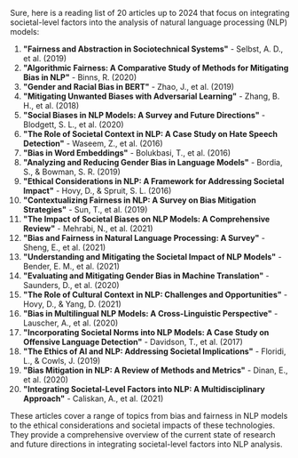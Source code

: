 Sure, here is a reading list of 20 articles up to 2024 that focus on integrating societal-level factors into the analysis of natural language processing (NLP) models:

1. **"Fairness and Abstraction in Sociotechnical Systems"** - Selbst, A. D., et al. (2019)
2. **"Algorithmic Fairness: A Comparative Study of Methods for Mitigating Bias in NLP"** - Binns, R. (2020)
3. **"Gender and Racial Bias in BERT"** - Zhao, J., et al. (2019)
4. **"Mitigating Unwanted Biases with Adversarial Learning"** - Zhang, B. H., et al. (2018)
5. **"Social Biases in NLP Models: A Survey and Future Directions"** - Blodgett, S. L., et al. (2020)
6. **"The Role of Societal Context in NLP: A Case Study on Hate Speech Detection"** - Waseem, Z., et al. (2016)
7. **"Bias in Word Embeddings"** - Bolukbasi, T., et al. (2016)
8. **"Analyzing and Reducing Gender Bias in Language Models"** - Bordia, S., & Bowman, S. R. (2019)
9. **"Ethical Considerations in NLP: A Framework for Addressing Societal Impact"** - Hovy, D., & Spruit, S. L. (2016)
10. **"Contextualizing Fairness in NLP: A Survey on Bias Mitigation Strategies"** - Sun, T., et al. (2019)
11. **"The Impact of Societal Biases on NLP Models: A Comprehensive Review"** - Mehrabi, N., et al. (2021)
12. **"Bias and Fairness in Natural Language Processing: A Survey"** - Sheng, E., et al. (2021)
13. **"Understanding and Mitigating the Societal Impact of NLP Models"** - Bender, E. M., et al. (2021)
14. **"Evaluating and Mitigating Gender Bias in Machine Translation"** - Saunders, D., et al. (2020)
15. **"The Role of Cultural Context in NLP: Challenges and Opportunities"** - Hovy, D., & Yang, D. (2021)
16. **"Bias in Multilingual NLP Models: A Cross-Linguistic Perspective"** - Lauscher, A., et al. (2020)
17. **"Incorporating Societal Norms into NLP Models: A Case Study on Offensive Language Detection"** - Davidson, T., et al. (2017)
18. **"The Ethics of AI and NLP: Addressing Societal Implications"** - Floridi, L., & Cowls, J. (2019)
19. **"Bias Mitigation in NLP: A Review of Methods and Metrics"** - Dinan, E., et al. (2020)
20. **"Integrating Societal-Level Factors into NLP: A Multidisciplinary Approach"** - Caliskan, A., et al. (2021)

These articles cover a range of topics from bias and fairness in NLP models to the ethical considerations and societal impacts of these technologies. They provide a comprehensive overview of the current state of research and future directions in integrating societal-level factors into NLP analysis.